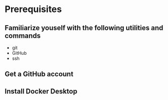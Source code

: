 # Prerequisites
## Familiarize youself with the following utilities and commands
- git
- GitHub
- ssh
## Get a GitHub account
## Install Docker Desktop
